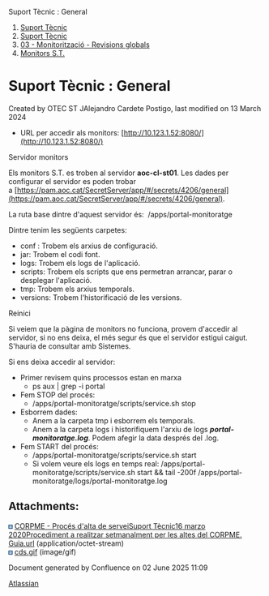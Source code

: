 Suport Tècnic : General  

1.  [Suport Tècnic](index.html)
2.  [Suport Tècnic](13893782.html)
3.  [03 - Monitorització - Revisions globals](26313327.html)
4.  [Monitors S.T.](Monitors-S.T._41522177.html)

Suport Tècnic : General
=======================

Created by OTEC ST JAlejandro Cardete Postigo, last modified on 13 March 2024

*   URL per accedir als monitors: [http://10.123.1.52:8080/](http://10.123.1.52:8080/)

  

Servidor monitors

Els monitors S.T. es troben al servidor **aoc-cl-st01**. Les dades per configurar el servidor es poden trobar a [https://pam.aoc.cat/SecretServer/app/#/secrets/4206/general](https://pam.aoc.cat/SecretServer/app/#/secrets/4206/general).

La ruta base dintre d'aquest servidor és:  /apps/portal-monitoratge

Dintre tenim les següents carpetes: 

*   conf : Trobem els arxius de configuració.
*   jar: Trobem el codi font.
*   logs: Trobem els logs de l'aplicació.
*   scripts: Trobem els scripts que ens permetran arrancar, parar o desplegar l'aplicació.
*   tmp: Trobem els arxius temporals.
*   versions: Trobem l'historificació de les versions.

  

Reinici

Si veiem que la pàgina de monitors no funciona, provem d'accedir al servidor, si no ens deixa, el més segur és que el servidor estigui caigut. S'hauria de consultar amb Sistemes.

Si ens deixa accedir al servidor:

*   Primer revisem quins processos estan en marxa
    *   ps aux | grep -i portal
*   Fem STOP del procés:
    *   /apps/portal-monitoratge/scripts/service.sh stop
*   Esborrem dades:
    *   Anem a la carpeta tmp i esborrem els temporals.
    *   Anem a la carpeta logs i historifiquem l'arxiu de logs _**portal-monitoratge.log**_. Podem afegir la data després del .log.
*   Fem START del procés:
    *   /apps/portal-monitoratge/scripts/service.sh start
    *   Si volem veure els logs en temps real: /apps/portal-monitoratge/scripts/service.sh start && tail -200f /apps/portal-monitoratge/logs/portal-monitoratge.log

  

Attachments:
------------

![](images/icons/bullet_blue.gif) [CORPME - Procés d'alta de serveiSuport Tècnic16 marzo 2020Procediment a realitzar setmanalment per les altes del CORPME. Guia.url](attachments/100009729/100009730.url) (application/octet-stream)  
![](images/icons/bullet_blue.gif) [cds.gif](attachments/100009729/100009731.gif) (image/gif)  

Document generated by Confluence on 02 June 2025 11:09

[Atlassian](http://www.atlassian.com/)